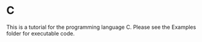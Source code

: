 # C

This is a tutorial for the programming language C. Please see the Examples folder for executable code.
